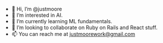 - 👋 Hi, I’m @justmoore
- 👀 I’m interested in AI.
- 🌱 I’m currently learning ML fundamentals.
- 💞️ I’m looking to collaborate on Ruby on Rails and React stuff.
- 📫 You can reach me at justmoorework@gmail.com

<!---
justmoore/justmoore is a ✨ special ✨ repository because its `README.md` (this file) appears on your GitHub profile.
You can click the Preview link to take a look at your changes.
--->
